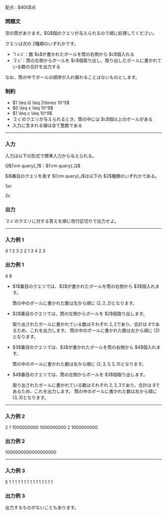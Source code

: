 
<div>

<span>

<span>

<p>
配点 : $400$点
</p>

<div>

<section>

### **問題文**

<p>
空の筒があります。$Q$個のクエリが与えられるので順に処理してください。

クエリは次の $2$種類のいずれかです。
</p>

<ul>

<li>
`1 x c`：数 $x$が書かれたボールを筒の右側から $c$個入れる
</li>

<li>
`2 c`：筒の左側からボールを $c$個取り出し、取り出したボールに書かれている数の合計を出力する
</li>

</ul>

<p>
なお、筒の中でボールの順序が入れ替わることはないものとします。
</p>

</section>

</div>

<div>

<section>

### **制約**

<ul>

<li>
$1 \leq Q \leq 2\times 10^5$
</li>

<li>
$0 \leq x \leq 10^9$
</li>

<li>
$1 \leq c \leq 10^9$
</li>

<li>
`2 c`のクエリが与えられるとき、筒の中には $c$個以上のボールがある
</li>

<li>
入力に含まれる値は全て整数である
</li>

</ul>

</section>

</div>

---

<div>

<div>

<section>

### **入力**

<p>
入力は以下の形式で標準入力から与えられる。
</p>

<div>

$Q$${\rm query}_1$$\vdots$${\rm query}_Q$
</div>

<p>
$i$番目のクエリを表す ${\rm query}_i$は以下の $2$種類のいずれかである。
</p>

<div>

$1$$x$$c$
</div>

<div>

$2$$c$
</div>

</section>

</div>

<div>

<section>

### **出力**

<p>
`2 c`のクエリに対する答えを順に改行区切りで出力せよ。
</p>

</section>

</div>

</div>

---

<div>

<section>

### **入力例 1**

<div>

4
1 2 3
2 2
1 3 4
2 3

</div>

</section>

</div>

<div>

<section>

### **出力例 1**

<div>

4
8

</div>

<ul>

<li>
$1$番目のクエリでは、$2$が書かれたボールを筒の右側から $3$個入れます。

筒の中のボールに書かれた数は左から順に $(2,2,2)$となります。
</li>

<li>
$2$番目のクエリでは、筒の左側からボールを $2$個取り出します。

取り出されたボールに書かれている数はそれぞれ $2,2$であり、合計は $4$であるため、これを出力します。
  筒の中のボールに書かれた数は左から順に $(2)$となります。
</li>

<li>
$3$番目のクエリでは、$3$が書かれたボールを筒の右側から $4$個入れます。

筒の中のボールに書かれた数は左から順に $(2,3,3,3,3)$となります。
</li>

<li>
$4$番目のクエリでは、筒の左側からボールを $3$個取り出します。

取り出されたボールに書かれている数はそれぞれ $2,3,3$であり、合計は $8$であるため、これを出力します。
  筒の中のボールに書かれた数は左から順に $(3,3)$となります。
</li>

</ul>

</section>

</div>

---

<div>

<section>

### **入力例 2**

<div>

2
1 1000000000 1000000000
2 1000000000

</div>

</section>

</div>

<div>

<section>

### **出力例 2**

<div>

1000000000000000000

</div>

</section>

</div>

---

<div>

<section>

### **入力例 3**

<div>

5
1 1 1
1 1 1
1 1 1
1 1 1
1 1 1

</div>

</section>

</div>

<div>

<section>

### **出力例 3**

<div>


</div>

<p>
出力するものがないこともあります。
</p>

</section>

</div>

</span>

</span>

</div>
